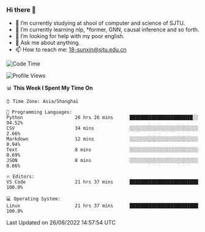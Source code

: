 ### Hi there 👋

<!--
**sunxin000/sunxin000** is a ✨ _special_ ✨ repository because its `README.md` (this file) appears on your GitHub profile.

Here are some ideas to get you started:

- 🔭 I’m currently working on ...
- 🌱 I’m currently learning ...
- 👯 I’m looking to collaborate on ...
- 🤔 I’m looking for help with ...
- 💬 Ask me about ...
- 📫 How to reach me: ...
- 😄 Pronouns: ...
- ⚡ Fun fact: ...
-->
- 🏫 I’m currently studying at shool of computer and science of SJTU.
- 🌱 I’m currently learning nlp, \*former, GNN, causal inference and so forth.
- 🤔 I’m looking for help with my poor english.
- 💬 Ask me about anything.
- 📫 How to reach me: 18-sunxin@sjtu.edu.cn
<!--START_SECTION:waka-->
![Code Time](http://img.shields.io/badge/Code%20Time-227%20hrs%2026%20mins-blue)

![Profile Views](http://img.shields.io/badge/Profile%20Views-0-blue)

📊 **This Week I Spent My Time On** 

```text
⌚︎ Time Zone: Asia/Shanghai

💬 Programming Languages: 
Python                   20 hrs 26 mins      ███████████████████████░░   94.52% 
CSV                      34 mins             ░░░░░░░░░░░░░░░░░░░░░░░░░   2.66% 
Markdown                 12 mins             ░░░░░░░░░░░░░░░░░░░░░░░░░   0.94% 
Text                     8 mins              ░░░░░░░░░░░░░░░░░░░░░░░░░   0.69% 
JSON                     8 mins              ░░░░░░░░░░░░░░░░░░░░░░░░░   0.66%

🔥 Editors: 
VS Code                  21 hrs 37 mins      █████████████████████████   100.0%

💻 Operating System: 
Linux                    21 hrs 37 mins      █████████████████████████   100.0%

```


 Last Updated on 26/06/2022 14:57:54 UTC
<!--END_SECTION:waka-->

